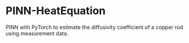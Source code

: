 # PINN-HeatEquation
PINN with PyTorch to estimate the diffusivity coefficient of a copper rod using measurement data.
